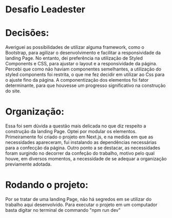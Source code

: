 # Desafio Leadester

# Decisões:

Averiguei as possibilidades de utilizar alguma framework, como o Bootstrap, para agilizar o desenvolvimento e facilitar a responsividade da landing Page. No entanto, dei preferência na utilização de Styled Components e CSS, para ajustar o layout e a responsividade da página.
Percebi que como não haviam componentes semelhantes, a utilização do styled components foi restrita, o que me fez decidir em utilizar ao Css para o ajuste fino da página.
A componentização dos elementos foi fator determinante, para que houvesse um progresso significativo na construção do site. 

# Organização:

Essa foi sem dúvida a questão mais delicada no que diz respeito a construção da landing Page.
Optei por modular os elementos.
Primeiramente foi criado o projeto em Next.js, e na medida em que as necessidades apareceram, fui instalando as dependências necessárias para a confecção da página.
Outro ponto a se destacar, as necessidades foram surgindo no decorrer da confeção do trabalho, motivo pelo qual houve, em diversos momentos, a necessidade de se adequar a organização previamente adotada.

# Rodando o projeto:

Por se tratar de uma landing Page, não há segredos em se utilizar do trabalho aqui desenvolvido.
Para executar o projeto em um computador basta digitar no terminal de commando "npm run dev"

